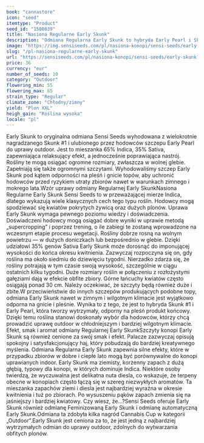 ```yaml
---
book: "cannastore"
icon: "seed"
itemtype: "Product"
seed_id: "1500039"
title: "Nasiona Regularne Early Skunk"
description: "Odmiana Regularna Early Skunk to hybryda Early Pearl i Skunk #1. W 35% Sativa i w 65% Indica jest idealna do uprawy outdoor i zapewnia obfite plony."
image: "https://img.sensiseeds.com/pl/nasiona-konopi/sensi-seeds/early-skunk-image.png"
slug: "/pl-nasiona-regularne-early-skunk"
url: "https://sensiseeds.com/pl/nasiona-konopi/sensi-seeds/early-skunk?a_aid=cannastore"
price: 36
currency: "eur"
number_of_seeds: 10
category: "Outdoor"
flowering_min: 55
flowering_max: 65
strain_type: "Regular"
climate_zone: "Chłodny/zimny"
yield: "Plon XXL"
heigh_gain: "Roślina wysoka"
locale: "pl"
---
```

Early Skunk to oryginalna odmiana Sensi Seeds wyhodowana z wielokrotnie nagradzanego Skunk #1 i ulubionego przez hodowców szczepu Early Pearl do uprawy outdoor. Jest to mieszanka 65% Indica, 35% Sativa, zapewniająca relaksujący efekt, a jednocześnie poprawiająca nastrój. Rośliny te mogą osiągać ogromne rozmiary, zwłaszcza w wolnej glebie. Zapełniają się także ogromnymi szczytami. Wyhodowaliśmy szczep Early Skunk pod kątem odporności na pleśń i gnicie topów, aby uchronić hodowców przed ryzykiem utraty zbiorów nawet w warunkach zimnego i mokrego lata.Wzór uprawy odmiany Regularnej Early SkunkNasiona Regularne Early Skunk Sensi Seeds to w przeważającej mierze Indica, dlatego wykazują wiele klasycznych cech tego typu roślin. Hodowcy mogą spodziewać się kwiatów pokrytych żywicą oraz dużych plonów. Uprawa Early Skunk wymaga pewnego poziomu wiedzy i doświadczenia. Doświadczeni hodowcy mogą osiągać dobre wyniki w uprawie metodą „supercropping” i poprzez trening, o ile zabiegi te zostaną wprowadzone na wczesnym etapie procesu wegetacji. Rośliny dobrze rosną na wolnym powietrzu — w dużych doniczkach lub bezpośrednio w glebie. Dzięki udziałowi 35% genów Sativa Early Skunk może dorosnąć do imponującej wysokości do końca okresu kwitnienia. Zazwyczaj rozpoczyna się on, gdy roślina ma około siedmiu do dziewięciu tygodni. Nierzadko zdarza się, że rośliny potrajają w tym czasie swoją wysokość, szczególnie w ciągu ostatnich kilku tygodni. Duże rozmiary roślin w połączeniu z rozłożystymi gałęziami dają w efekcie obfite zbiory. Górne łańcuchy kwiatów często osiągają ponad 30 cm. Należy oczekiwać, że szczyty będą również duże i zbite.W przeciwieństwie do innych szczepów produkujących podobne topy, odmiana Early Skunk nawet w zimnym i wilgotnym klimacie jest wyjątkowo odporna na gnicie i pleśnie. Wynika to z tego, że jest to hybryda Skunk #1 i Early Pearl, która tworzy wytrzymały, odporny na pleśń produkt końcowy. Dzięki temu roślina stanowi doskonały wybór dla hodowców, którzy chcą prowadzić uprawę outdoor w chłodniejszym i bardziej wilgotnym klimacie. Efekt, smak i aromat odmiany Regularnej Early SkunkSzczyty konopi Early Skunk są również cenione za swój smak i efekt. Palacze zazwyczaj opisują spokojny i satysfakcjonujący haj, który pobudzają do bardziej kreatywnego myślenia. Odmiana Regularna Early Skunk zapewnia silne efekty, które w przypadku zbiorów w dobre i ciepłe lato mogą być porównywalne do konopi uprawianych indoor. Early Skunk ma ziemisty, korzenny zapach z dużą głębią, typowy dla konopi, w których dominuje Indica. Niektóre osoby twierdzą, że wyczuwalna jest delikatna nuta diesla, co wskazuje, że terpeny obecne w konopiach często łączą się w szereg niezwykłych aromatów. Ta mieszanka zapachów ziemi i diesla jest najbardziej wyraźna w okresie kwitnienia i tuż po zbiorach. Po wysuszeniu pąków zapach zmienia się na jaśniejszy i bardziej kwiatowy. Czy wiesz, że…?Sensi Seeds oferuje Early Skunk również odmianę Feminizowaną Early Skunk i odmianę automatyczną Early Skunk.Odmiana ta zdobyła kilka nagród Cannabis Cup w kategorii „Outdoor”.Early Skunk jest ceniona za to, że jest jedną z najbardziej wytrzymałych odmian do uprawy outdoor, zdolnych do wytwarzania obfitych plonów.
